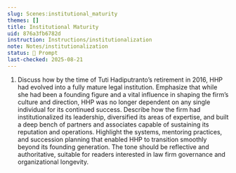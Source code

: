 ```yaml
---
slug: Scenes:institutional_maturity
themes: []
title: Institutional Maturity
uid: 876a3fb6782d
instruction: Instructions/institutionalization
note: Notes/institutionalization
status: 💬 Prompt
last-checked: 2025-08-21
---
```

1.  Discuss how by the time of Tuti Hadiputranto’s retirement in 2016, HHP had evolved into a fully mature legal institution. Emphasize that while she had been a founding figure and a vital influence in shaping the firm’s culture and direction, HHP was no longer dependent on any single individual for its continued success. Describe how the firm had institutionalized its leadership, diversified its areas of expertise, and built a deep bench of partners and associates capable of sustaining its reputation and operations. Highlight the systems, mentoring practices, and succession planning that enabled HHP to transition smoothly beyond its founding generation. The tone should be reflective and authoritative, suitable for readers interested in law firm governance and organizational longevity.
